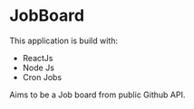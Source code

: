 # JobBoard

This application is build with:

- ReactJs
- Node Js
- Cron Jobs


Aims to be a Job board from public Github API.